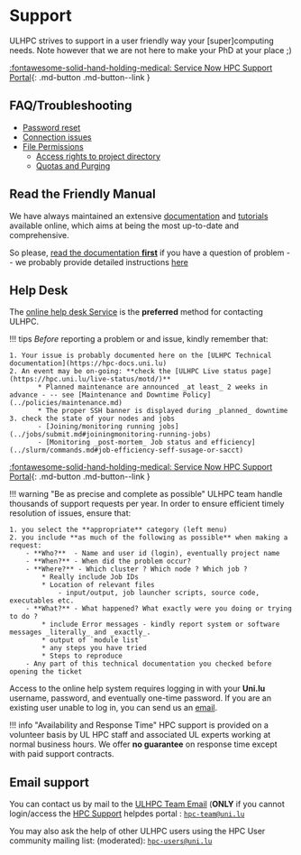 # Support

ULHPC strives to support in a user friendly way your [super]computing needs.
Note however that we are not here to make your PhD at your place ;)

[:fontawesome-solid-hand-holding-medical: Service Now HPC Support Portal](https://hpc.uni.lu/support){: .md-button .md-button--link }

## FAQ/Troubleshooting

* [Password reset](../policies/passwords/#forgotten-passwords)
* [Connection issues](../connect/troubleshooting.md)
* [File Permissions](../filesystems/unix-file-permissions.md)
    - [Access rights to project directory](../data/transfer.md#data-transfer-within-project-directories)
    - [Quotas and Purging](../filesystems/quotas.md#troubleshooting)

## Read the Friendly Manual

We have always maintained an extensive [documentation](https://hpc-docs.uni.lu) and [tutorials](https://ulhpc-tutorials.readthedocs.io) available online, which aims at being the most up-to-date and comprehensive.

So please, [read the documentation **first**](https://hpc-docs.uni.lu) if you have a question of problem -- we probably provide detailed instructions [here](/)

## Help Desk

The [online help desk Service](https://hpc.uni.lu/support/) is the **preferred**
method for contacting ULHPC.

!!! tips
    _Before_ reporting a problem or and issue, kindly remember that:

    1. Your issue is probably documented here on the [ULHPC Technical documentation](https://hpc-docs.uni.lu)
    2. An event may be on-going: **check the [ULHPC Live status page](https://hpc.uni.lu/live-status/motd/)**
           * Planned maintenance are announced _at least_ 2 weeks in advance - -- see [Maintenance and Downtime Policy](../policies/maintenance.md)
           * The proper SSH banner is displayed during _planned_ downtime
    3. check the state of your nodes and jobs
           - [Joining/monitoring running jobs](../jobs/submit.md#joiningmonitoring-running-jobs)
           - [Monitoring _post-mortem_ Job status and efficiency](../slurm/commands.md#job-efficiency-seff-susage-or-sacct)

[:fontawesome-solid-hand-holding-medical: Service Now HPC Support Portal](https://hpc.uni.lu/support){: .md-button .md-button--link }

!!! warning "Be as precise and complete as possible"
	ULHPC team handle thousands of support requests per year.
    In order to ensure efficient timely resolution of issues, ensure that:

    1. you select the **appropriate** category (left menu)
    2. you include **as much of the following as possible** when making a request:
        - **Who?**  - Name and user id (login), eventually project name
        - **When?** - When did the problem occur?
        - **Where?** - Which cluster ? Which node ? Which job ?
            * Really include Job IDs
            * Location of relevant files
                - input/output, job launcher scripts, source code, executables etc.
        - **What?** - What happened? What exactly were you doing or trying to do ?
            * include Error messages - kindly report system or software messages _literally_ and _exactly_.
            * output of `module list`
            * any steps you have tried
            * Steps to reproduce
        - Any part of this technical documentation you checked before opening the ticket

Access to the online help system requires logging in with your **Uni.lu** username, password, and eventually one-time password.
If you are an existing user unable to log in, you can send us an [email](#email-support).

!!! info "Availability and Response Time"
    HPC support is provided on a volunteer basis by UL HPC staff and associated UL experts working at normal business hours. We offer **no guarantee** on response time except with paid support contracts.

## Email support

You can contact us by mail to the [ULHPC Team Email](mailto:hpc-team@uni.lu) (**ONLY** if you cannot login/access the [HPC Support](https://hpc.uni.lu/support) helpdes portal : [`hpc-team@uni.lu`](mailto:hpc-team@uni.lu)


You may also ask the help of other ULHPC users using the HPC User community mailing list: (moderated): [`hpc-users@uni.lu`](mailto:hpc-users@uni.lu)
